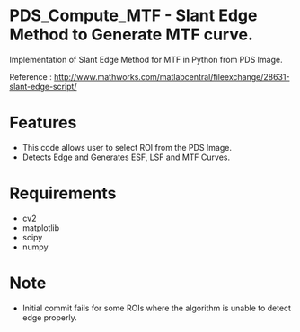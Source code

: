 # PDS_Compute_MTF - Slant Edge Method to Generate MTF curve.
Implementation of Slant Edge Method for MTF in Python from PDS Image.


Reference : http://www.mathworks.com/matlabcentral/fileexchange/28631-slant-edge-script/

# Features
* This code allows user to select ROI from the PDS Image.
* Detects Edge and Generates ESF, LSF and MTF Curves.

# Requirements
* cv2
* matplotlib
* scipy
* numpy

# Note
* Initial commit fails for some ROIs where the algorithm is unable to detect edge properly.

